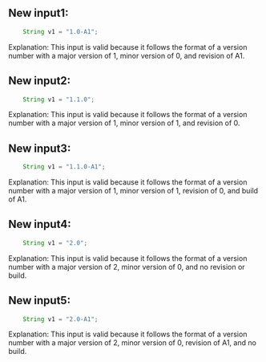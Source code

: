 ## New input1:
```java
    String v1 = "1.0-A1";
```
Explanation: This input is valid because it follows the format of a version number with a major version of 1, minor version of 0, and revision of A1.

## New input2:
```java
    String v1 = "1.1.0";
```
Explanation: This input is valid because it follows the format of a version number with a major version of 1, minor version of 1, and revision of 0.

## New input3:
```java
    String v1 = "1.1.0-A1";
```
Explanation: This input is valid because it follows the format of a version number with a major version of 1, minor version of 1, revision of 0, and build of A1.

## New input4:
```java
    String v1 = "2.0";
```
Explanation: This input is valid because it follows the format of a version number with a major version of 2, minor version of 0, and no revision or build.

## New input5:
```java
    String v1 = "2.0-A1";
```
Explanation: This input is valid because it follows the format of a version number with a major version of 2, minor version of 0, revision of A1, and no build.